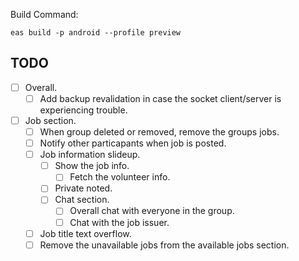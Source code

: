 Build Command:

```
eas build -p android --profile preview
```

## TODO

- [ ] Overall.
  - [ ] Add backup revalidation in case the socket client/server is experiencing trouble.
- [ ] Job section.
  - [ ] When group deleted or removed, remove the groups jobs.
  - [ ] Notify other particapants when job is posted.
  - [ ] Job information slideup.
    - [ ] Show the job info.
      - [ ] Fetch the volunteer info.
    - [ ] Private noted.
    - [ ] Chat section.
      - [ ] Overall chat with everyone in the group.
      - [ ] Chat with the job issuer.
  - [ ] Job title text overflow.
  - [ ] Remove the unavailable jobs from the available jobs section.
